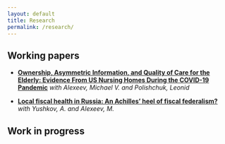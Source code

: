 ```yaml
---
layout: default
title: Research
permalink: /research/
---
```


<style>
    p {
        margin-bottom: 10px; /* Adjust the value to decrease spacing */
    }
</style>


Working papers
---
- **[Ownership, Asymmetric Information, and Quality of Care for the Elderly: Evidence From US Nursing Homes During the COVID-19 Pandemic](https://ssrn.com/abstract=4906864)**
_with Alexeev, Michael V. and Polishchuk, Leonid_

- **[Local fiscal health in Russia: An Achilles’ heel of fiscal federalism?](https://ssrn.com/abstract=4906864)**
_with Yushkov, A. and Alexeev, M._

Work in progress
---

